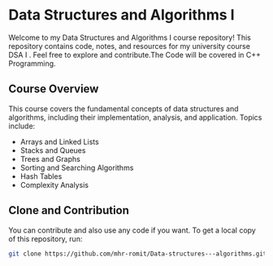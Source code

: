 # Data Structures and Algorithms I

Welcome to my Data Structures and Algorithms I course repository! This repository contains code, notes, and resources for my university course DSA I . Feel free to explore and contribute.The Code will be covered in C++ Programming.

## Course Overview

This course covers the fundamental concepts of data structures and algorithms, including their implementation, analysis, and application. Topics include:

- Arrays and Linked Lists
- Stacks and Queues
- Trees and Graphs
- Sorting and Searching Algorithms
- Hash Tables
- Complexity Analysis

## Clone and Contribution

You can contribute and also use any code if you want.
To get a local copy of this repository, run:

```bash
git clone https://github.com/mhr-romit/Data-structures---algorithms.git


```
